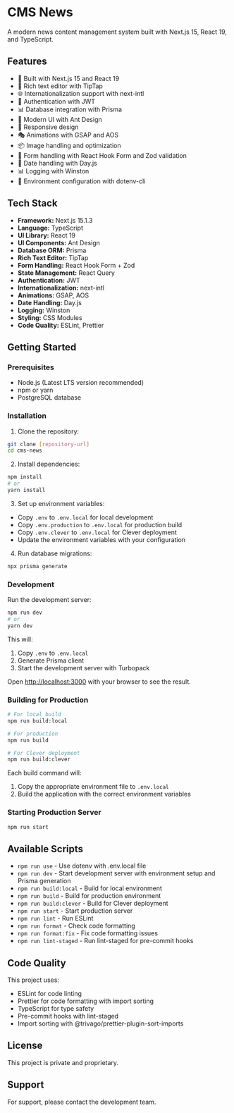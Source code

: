 # CMS News

A modern news content management system built with Next.js 15, React 19, and TypeScript.

## Features

- 🚀 Built with Next.js 15 and React 19
- 📝 Rich text editor with TipTap
- 🌐 Internationalization support with next-intl
- 🔐 Authentication with JWT
- 📊 Database integration with Prisma
- 🎨 Modern UI with Ant Design
- 📱 Responsive design
- 🎭 Animations with GSAP and AOS
- 📦 Image handling and optimization
- 📝 Form handling with React Hook Form and Zod validation
- 📅 Date handling with Day.js
- 📊 Logging with Winston
- 🔄 Environment configuration with dotenv-cli

## Tech Stack

- **Framework:** Next.js 15.1.3
- **Language:** TypeScript
- **UI Library:** React 19
- **UI Components:** Ant Design
- **Database ORM:** Prisma
- **Rich Text Editor:** TipTap
- **Form Handling:** React Hook Form + Zod
- **State Management:** React Query
- **Authentication:** JWT
- **Internationalization:** next-intl
- **Animations:** GSAP, AOS
- **Date Handling:** Day.js
- **Logging:** Winston
- **Styling:** CSS Modules
- **Code Quality:** ESLint, Prettier

## Getting Started

### Prerequisites

- Node.js (Latest LTS version recommended)
- npm or yarn
- PostgreSQL database

### Installation

1. Clone the repository:

```bash
git clone [repository-url]
cd cms-news
```

2. Install dependencies:

```bash
npm install
# or
yarn install
```

3. Set up environment variables:

- Copy `.env` to `.env.local` for local development
- Copy `.env.production` to `.env.local` for production build
- Copy `.env.clever` to `.env.local` for Clever deployment
- Update the environment variables with your configuration

4. Run database migrations:

```bash
npx prisma generate
```

### Development

Run the development server:

```bash
npm run dev
# or
yarn dev
```

This will:

1. Copy `.env` to `.env.local`
2. Generate Prisma client
3. Start the development server with Turbopack

Open [http://localhost:3000](http://localhost:3000) with your browser to see the result.

### Building for Production

```bash
# For local build
npm run build:local

# For production
npm run build

# For Clever deployment
npm run build:clever
```

Each build command will:

1. Copy the appropriate environment file to `.env.local`
2. Build the application with the correct environment variables

### Starting Production Server

```bash
npm run start
```

## Available Scripts

- `npm run use` - Use dotenv with .env.local file
- `npm run dev` - Start development server with environment setup and Prisma generation
- `npm run build:local` - Build for local environment
- `npm run build` - Build for production environment
- `npm run build:clever` - Build for Clever deployment
- `npm run start` - Start production server
- `npm run lint` - Run ESLint
- `npm run format` - Check code formatting
- `npm run format:fix` - Fix code formatting issues
- `npm run lint-staged` - Run lint-staged for pre-commit hooks

## Code Quality

This project uses:

- ESLint for code linting
- Prettier for code formatting with import sorting
- TypeScript for type safety
- Pre-commit hooks with lint-staged
- Import sorting with @trivago/prettier-plugin-sort-imports

## License

This project is private and proprietary.

## Support

For support, please contact the development team.
